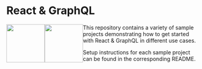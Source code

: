 # React & GraphQL

<div>
    <div style="float:left;">
        <img src="https://upload.wikimedia.org/wikipedia/commons/thumb/1/17/GraphQL_Logo.svg/1024px-GraphQL_Logo.svg.png" height="100">
    </div>
    <div style="float:left;">
        <img src="http://imgur.com/vK9WNIc.png" height="100">
    </div>
</div>


This repository contains a variety of sample projects demonstrating how to get started with React & GraphQL in different use cases.

Setup instructions for each sample project can be found in the corresponding README.
